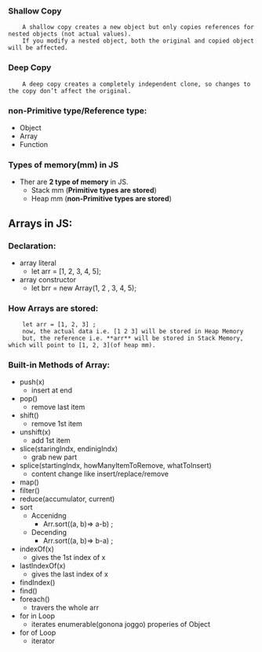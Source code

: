 ### Shallow Copy
        A shallow copy creates a new object but only copies references for nested objects (not actual values).
        If you modify a nested object, both the original and copied object will be affected.

### Deep Copy
        A deep copy creates a completely independent clone, so changes to the copy don’t affect the original.


### non-Primitive type/Reference type:
- Object
- Array
- Function

### Types of memory(mm) in JS
- Ther are **2 type of memory** in JS.
  - Stack mm (**Primitive types are stored**)
  - Heap mm (**non-Primitive types are stored**)


## Arrays in JS:
### Declaration:
- array literal
  - let arr = [1, 2, 3, 4, 5];
- array constructor
  - let brr = new Array(1, 2 , 3, 4, 5);

### How Arrays are stored:
        let arr = [1, 2, 3] ;
        now, the actual data i.e. [1 2 3] will be stored in Heap Memory
        but, the reference i.e. **arr** will be stored in Stack Memory, which will point to [1, 2, 3](of heap mm).

### Built-in Methods of Array:
- push(x)
  - insert at end
- pop()
  - remove last item
- shift()
  - remove 1st item
- unshift(x)
  - add 1st item
- slice(staringIndx, endinigIndx)
  - grab new part 
- splice(startingIndx, howManyItemToRemove, whatToInsert)
  - content change like insert/replace/remove
- map()
- filter()
- reduce(accumulator, current)
- sort
  - Accenidng
    - Arr.sort((a, b)=> a-b) ;
  - Decending
    - Arr.sort((a, b)=> b-a) ;
- indexOf(x)
  - gives the 1st index of x
- lastIndexOf(x)
  - gives the last index of x
- findIndex()
- find()
- foreach()
  - travers the whole arr
- for in Loop
  - iterates enumerable(gonona joggo) properies of Object
- for of Loop
  - iterator

